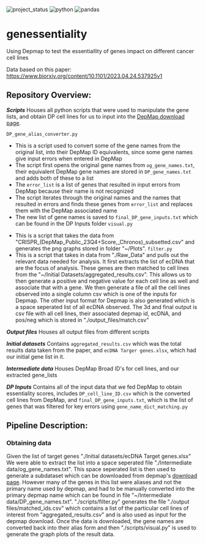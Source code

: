 ![project_status](https://img.shields.io/badge/project%20status-stable-green)
![python](https://img.shields.io/badge/python-3.9.6-green)
![pandas](https://img.shields.io/badge/pandas-2.2.2-white)

# genessentiality
Using Depmap to test the essentiallity of genes impact on different cancer cell lines

Data based on this paper: 
https://www.biorxiv.org/content/10.1101/2023.04.24.537925v1

## Repository Overview:

***Scripts***
Houses all python scripts that were used to manipulate the gene lists, and obtain DP cell lines for us to input into the [DepMap download page](https://depmap.org/portal/download/custom/).

`DP_gene_alias_converter.py`
* This is a script used to convert some of the gene names from the original list, into their DepMap ID equivalents, since some gene names give input errors when entered in DepMap
* The script first opens the original gene names from `og_gene_names.txt`, their equivalent DepMap gene names are stored in `DP_gene_names.txt` and adds both of these to a list
* The `error_list` is a list of genes that resulted in input errors from DepMap because their name is not recognized
* The script iterates through the original names and the names that resulted in errors and finds these genes from `error_list` and replaces them with the DepMap associated name
* The new list of gene names is saved to `final_DP_gene_inputs.txt` which can be found in the DP Inputs folder
`visual.py`
- This is a script that takes the data from "CRISPR_(DepMap_Public_23Q4+Score,_Chronos)_subsetted.csv" and generates the png graphs stored in folder "\~/Plots". 
`filter.py`
- This is a  script that takes in data from "./Raw_Data" and pulls out the relevant data needed for analysis. It first extracts the list of ecDNA that are the focus of analysis. These genes are then matched to cell lines from the "~/Initial Datasets/aggregated_results.csv". This allows us to then generate a positive and negative value for each cell line as well and associate that with a gene. We then generate a file of all the cell lines observed into a single column csv which is one of the inputs for Depmap. The other input format for Depmap is also generated which is a space seperated list of all ecDNA observed. The 3d and final output is csv file with all cell lines, their associated depmap id, ecDNA, and pos/neg which is stored in "./output_files/match.csv"

***Output files***
Houses all output files from different scripts

***Initial datasets***
Contains `aggregated_results.csv` which was the total results data taken from the paper, and `ecDNA Targer genes.xlsx`, which had our initial gene list in it.

***Intermediate data***
Houses DepMap Broad ID's for cell lines, and our extracted gene_lists

***DP Inputs***
Contains all of the input data that we fed DepMap to obtain essentiality scores, includes `DP_cell_line_ID.csv` which is the converted cell lines from DepMap, and `final_DP_gene_inputs.txt`, which is the list of genes that was filtered for key errors using `gene_name_dict_matching.py`

## Pipeline Description:
### Obtaining data
Given the list of target genes "./Initial datasets/ecDNA Target genes.xlsx" We were able to extract the list into a space seperated file "./Intermediate data/og_gene_names.txt". This space seperated list is then used to generate a subdataset which can be downloaded from depmap's [download page](https://depmap.org/portal/download/custom/).  However many of the genes in this list were aliases and not the primary name used by depmap, and had to be manually converted into the primary depmap name which can be found in file "~/Intermediate data/DP_gene_names.txt". "./scripts/filter.py" generates the file "./output files/matched_ids.csv" which contains a list of the particular cell lines of interest from "aggregated_results.csv" and is also used as input for the depmap download. Once the data is downloaded, the gene names are converted back into their alias form and then "./scripts/visual.py" is used to generate the graph plots of the result data. 
